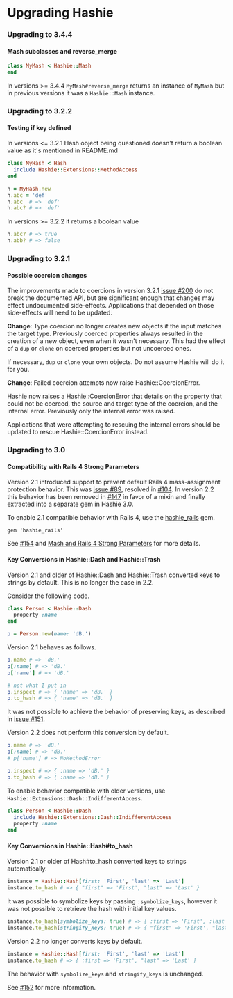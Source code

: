 Upgrading Hashie
================

### Upgrading to 3.4.4

#### Mash subclasses and reverse_merge

```ruby
class MyMash < Hashie::Mash
end
```

In versions >= 3.4.4 `MyMash#reverse_merge` returns an instance of `MyMash` but in previous versions it was a `Hashie::Mash` instance.

### Upgrading to 3.2.2

#### Testing if key defined

In versions <= 3.2.1 Hash object being questioned doesn't return a boolean value as it's mentioned in README.md

```ruby
class MyHash < Hash
  include Hashie::Extensions::MethodAccess
end

h = MyHash.new
h.abc = 'def'
h.abc  # => 'def'
h.abc? # => 'def'
```

In versions >= 3.2.2 it returns a boolean value

```ruby
h.abc? # => true
h.abb? # => false
```

### Upgrading to 3.2.1

#### Possible coercion changes

The improvements made to coercions in version 3.2.1 [issue #200](https://github.com/intridea/hashie/pull/200) do not break the documented API, but are significant enough that changes may effect undocumented side-effects. Applications that depended on those side-effects will need to be updated.

**Change**: Type coercion no longer creates new objects if the input matches the target type. Previously coerced properties always resulted in the creation of a new object, even when it wasn't necessary. This had the effect of a `dup` or `clone` on coerced properties but not uncoerced ones.

If necessary, `dup` or `clone` your own objects. Do not assume Hashie will do it for you.

**Change**: Failed coercion attempts now raise Hashie::CoercionError.

Hashie now raises a Hashie::CoercionError that details on the property that could not be coerced, the source and target type of the coercion, and the internal error. Previously only the internal error was raised.

Applications that were attempting to rescuing the internal errors should be updated to rescue Hashie::CoercionError instead.

### Upgrading to 3.0

#### Compatibility with Rails 4 Strong Parameters

Version 2.1 introduced support to prevent default Rails 4 mass-assignment protection behavior. This was [issue #89](https://github.com/intridea/hashie/issues/89), resolved in [#104](https://github.com/intridea/hashie/pull/104). In version 2.2 this behavior has been removed in [#147](https://github.com/intridea/hashie/pull/147) in favor of a mixin and finally extracted into a separate gem in Hashie 3.0.

To enable 2.1 compatible behavior with Rails 4, use the [hashie_rails](http://rubygems.org/gems/hashie_rails) gem.

```
gem 'hashie_rails'
```

See [#154](https://github.com/intridea/hashie/pull/154) and [Mash and Rails 4 Strong Parameters](README.md#mash-and-rails-4-strong-parameters) for more details.

#### Key Conversions in Hashie::Dash and Hashie::Trash

Version 2.1 and older of Hashie::Dash and Hashie::Trash converted keys to strings by default. This is no longer the case in 2.2.

Consider the following code.

```ruby
class Person < Hashie::Dash
  property :name
end

p = Person.new(name: 'dB.')
```

Version 2.1 behaves as follows.

```ruby
p.name # => 'dB.'
p[:name] # => 'dB.'
p['name'] # => 'dB.'

# not what I put in
p.inspect # => { 'name' => 'dB.' }
p.to_hash # => { 'name' => 'dB.' }
```

It was not possible to achieve the behavior of preserving keys, as described in [issue #151](https://github.com/intridea/hashie/issues/151).

Version 2.2 does not perform this conversion by default.

```ruby
p.name # => 'dB.'
p[:name] # => 'dB.'
# p['name'] # => NoMethodError

p.inspect # => { :name => 'dB.' }
p.to_hash # => { :name => 'dB.' }
```

To enable behavior compatible with older versions, use `Hashie::Extensions::Dash::IndifferentAccess`.

```ruby
class Person < Hashie::Dash
  include Hashie::Extensions::Dash::IndifferentAccess
  property :name
end
```

#### Key Conversions in Hashie::Hash#to_hash

Version 2.1 or older of Hash#to_hash converted keys to strings automatically.

```ruby
instance = Hashie::Hash[first: 'First', 'last' => 'Last']
instance.to_hash # => { "first" => 'First', "last" => 'Last' }
```

It was possible to symbolize keys by passing `:symbolize_keys`, however it was not possible to retrieve the hash with initial key values.

```ruby
instance.to_hash(symbolize_keys: true) # => { :first => 'First', :last => 'Last' }
instance.to_hash(stringify_keys: true) # => { "first" => 'First', "last" => 'Last' }
```

Version 2.2 no longer converts keys by default.

```ruby
instance = Hashie::Hash[first: 'First', 'last' => 'Last']
instance.to_hash # => { :first => 'First', "last" => 'Last' }
```

The behavior with `symbolize_keys` and `stringify_keys` is unchanged.

See [#152](https://github.com/intridea/hashie/pull/152) for more information.


